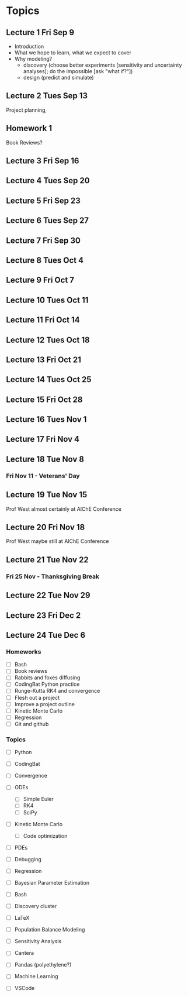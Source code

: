 # Topics 

## Lecture 1 Fri Sep 9
* Introduction
* What we hope to learn, what we expect to cover
* Why modeling?
  - discovery (choose better experiments [sensitivity and uncertainty analyses]; do the impossible [ask "what if?"])
  - design (predict and simulate)

## Lecture 2 Tues Sep 13
Project planning,

## Homework 1
Book Reviews?

## Lecture 3 Fri Sep 16
## Lecture 4 Tues Sep 20
## Lecture 5 Fri Sep 23
## Lecture 6 Tues Sep 27
## Lecture 7 Fri Sep 30
## Lecture 8 Tues Oct 4
## Lecture 9 Fri Oct 7
## Lecture 10 Tues Oct 11
## Lecture 11 Fri Oct 14
## Lecture 12 Tues Oct 18
## Lecture 13 Fri Oct 21
## Lecture 14 Tues Oct 25
## Lecture 15 Fri Oct 28
## Lecture 16 Tues Nov 1
## Lecture 17 Fri Nov 4
## Lecture 18 Tue Nov 8

### Fri Nov 11 - Veterans' Day

## Lecture 19 Tue Nov 15
Prof West almost certainly at AIChE Conference

## Lecture 20 Fri Nov 18
Prof West maybe still at AIChE Conference

## Lecture 21 Tue Nov 22

### Fri 25 Nov - Thanksgiving Break

## Lecture 22 Tue Nov 29
## Lecture 23 Fri Dec 2
## Lecture 24 Tue Dec 6


### Homeworks
- [ ] Bash
- [ ] Book reviews
- [ ] Rabbits and foxes diffusing
- [ ] CodingBat Python practice
- [ ] Runge-Kutta RK4 and convergence
- [ ] Flesh out a project
- [ ] Improve a project outline
- [ ] Kinetic Monte Carlo
- [ ] Regression
- [ ] Git and github

### Topics
- [ ] Python
- [ ] CodingBat
- [ ] Convergence
- [ ] ODEs
  - [ ] Simple Euler
  - [ ] RK4
  - [ ] SciPy
- [ ] Kinetic Monte Carlo
  - [ ] Code optimization
- [ ] PDEs
- [ ] Debugging
- [ ] Regression
- [ ] Bayesian Parameter Estimation
- [ ] Bash
- [ ] Discovery cluster
- [ ] LaTeX
- [ ] Population Balance Modeling
- [ ] Sensitivity Analysis
- [ ] Cantera
- [ ] Pandas (polyethylene?)
- [ ] Machine Learning
- [ ] VSCode

